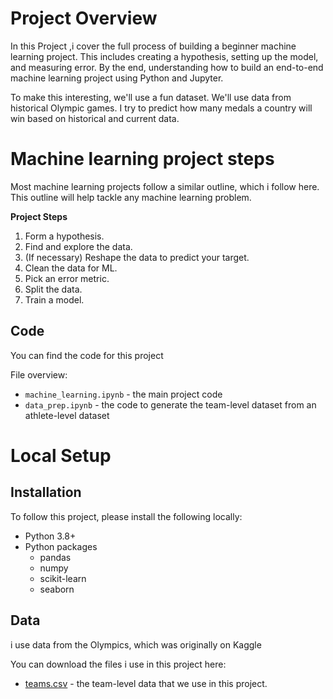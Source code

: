 # Project Overview

In this Project ,i cover the full process of building a beginner machine learning project. This includes creating a hypothesis, setting up the model, and measuring error. By the end,  understanding how to build an end-to-end machine learning project using Python and Jupyter.

To make this interesting, we'll use a fun dataset. We'll use data from historical Olympic games. I try to predict how many medals a country will win based on historical and current data.


# Machine learning project steps

Most machine learning projects follow a similar outline, which i follow here.  This outline will help  tackle any machine learning problem.

**Project Steps**

1. Form a hypothesis.
2. Find and explore the data.
3. (If necessary) Reshape the data to predict your target.
4. Clean the data for ML.
5. Pick an error metric.
6. Split the data.
7. Train a model.

## Code

You can find the code for this project 

File overview:

* `machine_learning.ipynb` - the main project code
* `data_prep.ipynb` - the code to generate the team-level dataset from an athlete-level dataset

# Local Setup

## Installation

To follow this project, please install the following locally:

* Python 3.8+
* Python packages
    * pandas
    * numpy
    * scikit-learn
    * seaborn


## Data

i use data from the Olympics, which was originally on Kaggle

You can download the files i use in this project here:

* [teams.csv](https://drive.google.com/uc?export=download&id=1L3YAlts8tijccIndVPB-mOsRpEpVawk7) - the team-level data that we use in this project.
